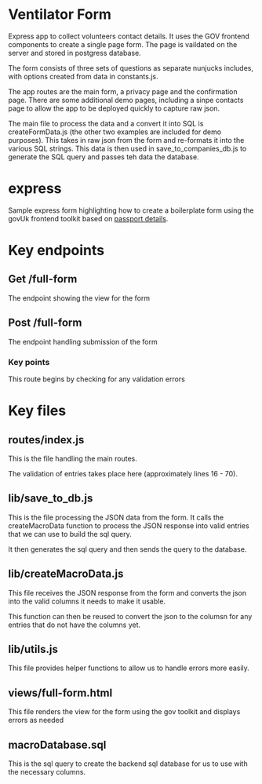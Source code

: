 # Ventilator Form 

Express app to collect volunteers contact details. It uses the GOV frontend components to create a single page form. The page is vaildated on the server and stored in postgress database.

The form consists of three sets of questions as separate nunjucks includes, with options created from data in constants.js.

The app routes are the main form, a privacy page and the confirmation page. There are some additional demo pages, including a sinpe contacts page to allow the app to be deployed quickly to capture raw json.

The main file to process the data and a convert it into SQL is createFormData.js (the other two examples are included for demo purposes). This takes in raw json from the form and re-formats it into the various SQL strings. This data is then used in save_to_companies_db.js to generate the SQL query and passes teh data the database.



# express
Sample express form highlighting how to create a boilerplate form using the govUk frontend toolkit based on [passport details](https://github.com/alphagov/govuk-frontend/tree/master/app/views/full-page-examples/passport-details).

# Key endpoints

##  Get /full-form

The endpoint showing the view for the form

##  Post /full-form

The endpoint handling submission of the form

### Key points

This route begins by checking for any validation errors 

# Key files

## routes/index.js

This is the file handling the main routes.

The validation of entries takes place here (approximately lines 16 - 70).

## lib/save_to_db.js

This is the file processing the JSON data from the form. It calls the createMacroData function to process the JSON response into valid entries that we can use to build the sql query.

It then generates the sql query and then sends the query to the database. 

## lib/createMacroData.js

This file receives the JSON response from the form and converts the json into the valid columns it needs to make it usable.

This function can then be reused to convert the json to the columsn for any entries that do not have the columns yet.

## lib/utils.js

This file provides helper functions to allow us to handle errors more easily.

## views/full-form.html

This file renders the view for the form using the gov toolkit and displays errors as needed

## macroDatabase.sql

This is the sql query to create the backend sql database for us to use with the necessary columns.